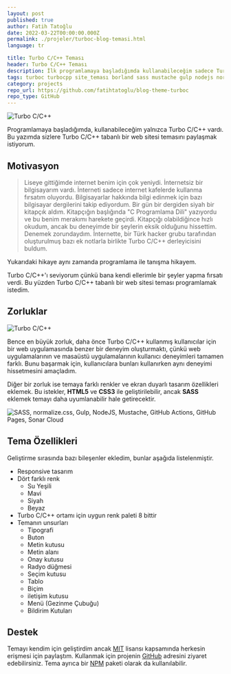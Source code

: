 ```yaml
---
layout: post
published: true
author: Fatih Tatoğlu
date: 2022-03-22T00:00:00.000Z
permalink: ./projeler/turboc-blog-temasi.html
language: tr

title: Turbo C/C++ Teması
header: Turbo C/C++ Teması
description: İlk programlamaya başladığımda kullanabileceğim sadece Turbo C/C++ vardı. Turbo C'yi baz alarak oluşturduğum site temasından bahsediyor olacağım.
tags: turboc turbocpp site_teması borland sass mustache gulp nodejs normalizecss github_actions github_pages
category: projects
repo_url: https://github.com/fatihtatoglu/blog-theme-turboc
repo_type: GitHub
---
```


![Turbo C/C++](../image/turboc_0001.png "Turbo C/C++")

Programlamaya başladığımda, kullanabileceğim yalnızca Turbo C/C++ vardı. Bu yazımda sizlere Turbo C/C++ tabanlı bir web sitesi temasını paylaşmak istiyorum.

## Motivasyon

> Liseye gittiğimde internet benim için çok yeniydi. İnternetsiz bir bilgisayarım vardı. İnterneti sadece internet kafelerde kullanma fırsatım oluyordu. Bilgisayarlar hakkında bilgi edinmek için bazı bilgisayar dergilerini takip ediyordum. Bir gün bir dergiden siyah bir kitapçık aldım. Kitapçığın başlığında "C Programlama Dili" yazıyordu ve bu benim merakımı harekete geçirdi. Kitapçığı olabildiğince hızlı okudum, ancak bu deneyimde bir şeylerin eksik olduğunu hissettim. Denemek zorundaydım. İnternette, bir Türk hacker grubu tarafından oluşturulmuş bazı ek notlarla birlikte Turbo C/C++ derleyicisini buldum.

Yukarıdaki hikaye aynı zamanda programlama ile tanışma hikayem.

Turbo C/C++'ı seviyorum çünkü bana kendi ellerimle bir şeyler yapma fırsatı verdi. Bu yüzden Turbo C/C++ tabanlı bir web sitesi teması programlamak istedim.

## Zorluklar

![Turbo C/C++](../image/turboc_0002.png "Turbo C/C++")

Bence en büyük zorluk, daha önce Turbo C/C++ kullanmış kullanıcılar için bir web uygulamasında benzer bir deneyim oluşturmaktı, çünkü web uygulamalarının ve masaüstü uygulamalarının kullanıcı deneyimleri tamamen farklı. Bunu başarmak için, kullanıcılara bunları kullanırken aynı deneyimi hissetmesini amaçladım.

Diğer bir zorluk ise temaya farklı renkler ve ekran duyarlı tasarım özellikleri eklemek. Bu istekler, **HTML5** ve **CSS3** ile geliştirilebilir, ancak **SASS** eklemek temayı daha uyumlanabilir hale getirecektir.

![SASS, normalize.css, Gulp, NodeJS, Mustache, GitHub Actions, GitHub Pages, Sonar Cloud](../image/turboc_tech.png "Proje Kütüphaneleri & Teknolojileri")

## Tema Özellikleri

Geliştirme sırasında bazı bileşenler ekledim, bunlar aşağıda listelenmiştir.

- Responsive tasarım
- Dört farklı renk
  - Su Yeşili
  - Mavi
  - Siyah
  - Beyaz
- Turbo C/C++ ortamı için uygun renk paleti 8 bittir
- Temanın unsurları
  - Tipografi
  - Buton
  - Metin kutusu
  - Metin alanı
  - Onay kutusu
  - Radyo düğmesi
  - Seçim kutusu
  - Tablo
  - Biçim
  - iletişim kutusu
  - Menü (Gezinme Çubuğu)
  - Bildirim Kutuları

## Destek

Temayı kendim için geliştirdim ancak [MIT](https://github.com/fatihtatoglu/blog-theme-turboc/blob/master/LICENSE "MIT Projesinin Lisansı") lisansı kapsamında herkesin erişmesi için paylaştım. Kullanmak için projenin [GitHub](https://github.com/fatihtatoglu/blog-theme-turboc "GitHub Projenin Adresi") adresini ziyaret edebilirsiniz. Tema ayrıca bir [NPM](https://www.npmjs.com/package/turboc_blog_theme.css) paketi olarak da kullanılabilir.
